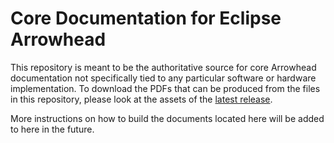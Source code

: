 # Core Documentation for Eclipse Arrowhead

This repository is meant to be the authoritative source for core Arrowhead documentation not specifically tied to any particular software or hardware implementation.
To download the PDFs that can be produced from the files in this repository, please look at the assets of the [latest release](https://github.com/eclipse-arrowhead/documentation/releases).

More instructions on how to build the documents located here will be added to here in the future.
